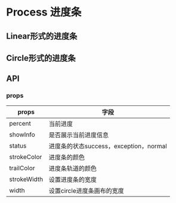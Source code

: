# Process  进度条
## Linear形式的进度条
<code src="../../components/process/demo/linear.tsx"></code>
## Circle形式的进度条
<code src="../../components/process/demo/circle.tsx"></code>

## API
### props
| props    | 字段                               |
|----------|----------------------------------|
| percent  | 当前进度 |
| showInfo | 是否展示当前进度信息                        |
| status   | 进度条的状态success，exception，normal  |
| strokeColor | 进度条的颜色                     |
| trailColor  | 进度条轨道的颜色                         |
| strokeWidth | 设置进度条的宽度                          |
| width   | 设置circle进度条画布的宽度          |

